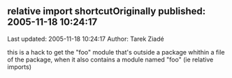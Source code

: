 ## relative import shortcutOriginally published: 2005-11-18 10:24:17 
Last updated: 2005-11-18 10:24:17 
Author: Tarek Ziadé 
 
this is a hack to get the "foo" module that's outside a package whithin a file of the package, when it also contains a module named "foo" (ie relative imports)